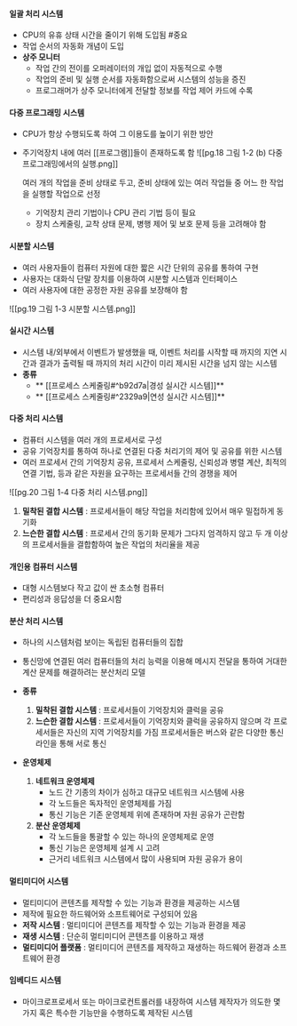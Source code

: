 #### 일괄 처리 시스템
- CPU의 유휴 상태 시간을 줄이기 위해 도입됨 #중요
- 작업 순서의 자동화 개념이 도입
- **상주 모니터**
  - 작업 간의 전이를 오퍼레이터의 개입 없이 자동적으로 수행
  - 작업의 준비 및 실행 순서를 자동화함으로써 시스템의 성능을 증진
  - 프로그래머가 상주 모니터에게 전달할 정보를 작업 제어 카드에 수록
#### 다중 프로그래밍 시스템
- CPU가 항상 수행되도록 하여 그 이용도를 높이기 위한 방안
- 주기억장치 내에 여러 [[프로그램]]들이 존재하도록 함
 ![[pg.18 그림 1-2 (b) 다중 프로그래밍에서의 실행.png]]
 
  여러 개의 작업을 준비 상태로 두고, 준비 상태에 있는 여러 작업들 중 어느 한 작업을 실행할 작업으로 선정
  - 기억장치 관리 기법이나 CPU 관리 기법 등이 필요
  - 장치 스케줄링, 교착 상태 문제, 병행 제어 및 보호 문제 등을 고려해야 함
#### 시분할 시스템
- 여러 사용자들이 컴퓨터 자원에 대한 짧은 시간 단위의 공유를 통하여 구현
- 사용자는 대화식 단말 장치를 이용하여 시분할 시스템과 인터페이스
- 여러 사용자에 대한 공정한 자원 공유를 보장해야 함

![[pg.19 그림 1-3 시분할 시스템.png]]
#### 실시간 시스템
- 시스템 내/외부에서 이벤트가 발생했을 때, 이벤트 처리를 시작할 때 까지의 지연 시간과 결과가 출력될 때 까지의 처리 시간이 미리 제시된 시간을 넘지 않는 시스템
- **종류**
  - ** [[프로세스 스케줄링#^b92d7a|경성 실시간 시스템]]**
  - ** [[프로세스 스케줄링#^2329a9|연성 실시간 시스템]]**
#### 다중 처리 시스템
- 컴퓨터 시스템을 여러 개의 프로세서로 구성
- 공유 기억장치를 통하여 하나로 연결된 다중 처리기의 제어 및 공유를 위한 시스템
- 여러 프로세서 간의 기억장치 공유, 프로세서 스케줄링, 신뢰성과 병렬 계산, 최적의 연결 기법, 등과 같은 자원을 요구하는 프로세서들 간의 경쟁을 제어

![[pg.20 그림 1-4 다중 처리 시스템.png]]

1. **밀착된 결합 시스템** : 프로세서들이 해당 작업을 처리함에 있어서 매우 밀접하게 동기화
2. **느슨한 결합 시스템** : 프로세서 간의 동기화 문제가 그다지 엄격하지 않고 두 개 이상의 프로세서들을 결합함하여 높은 작업의 처리율을 제공
#### 개인용 컴퓨터 시스템
- 대형 시스템보다 작고 값이 싼 초소형 컴퓨터
- 편리성과 응답성을 더 중요시함
#### 분산 처리 시스템
- 하나의 시스템처럼 보이는 독립된 컴퓨터들의 집합
- 통신망에 연결된 여러 컴퓨터들의 처리 능력을 이용해 메시지 전달을 통하여 거대한 계산 문제를 해결하려는 분산처리 모델

- **종류**
	1. **밀착된 결합 시스템** : 프로세서들이 기억장치와 클럭을 공유
	2. **느슨한 결합 시스템** : 프로세서들이 기억장치와 클럭을 공유하지 않으며 각 프로세서들은 자신의 지역 기억장치를 가짐
	    프로세서들은 버스와 같은 다양한 통신 라인을 통해 서로 통신

- **운영체제**
  1. **네트워크 운영체제**
     - 노드 간 기종의 차이가 심하고 대규모 네트워크 시스템에 사용
     - 각 노드들은 독자적인 운영체제를 가짐
     - 통신 기능은 기존 운영체제 위에 존재하며 자원 공유가 곤란함
  2. **분산 운영체제**
     - 각 노드들을 통괄할 수 있는 하나의 운영체제로 운영
     - 통신 기능은 운영체제 설계 시 고려
     - 근거리 네트워크 시스템에서 많이 사용되며 자원 공유가 용이
#### 멀티미디어 시스템
- 멀티미디어 콘텐츠를 제작할 수 있는 기능과 환경을 제공하는 시스템
- 제작에 필요한 하드웨어와 소프트웨어로 구성되어 있음
- **저작 시스템**  : 멀티미디어 콘텐츠를 제작할 수 있는 기능과 환경을 제공
- **재생 시스템** : 단순히 멀티미디어 콘텐츠를 이용하고 재생
- **멀티미디어 플랫폼** : 멀티미디어 콘텐츠를 제작하고 재생하는 하드웨어 환경과 소프트웨어 환경
#### 임베디드 시스템
- 마이크로프로세서 또는 마이크로컨트롤러를 내장하여 시스템 제작자가 의도한 몇 가지 혹은 특수한 기능만을 수행하도록 제작된 시스템
